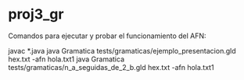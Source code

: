 # proj3_gr

Comandos para ejecutar y probar el funcionamiento del AFN:

javac *.java
java Gramatica tests/gramaticas/ejemplo_presentacion.gld hex.txt -afn hola.txt1
java Gramatica tests/gramaticas/n_a_seguidas_de_2_b.gld hex.txt -afn hola.txt1


